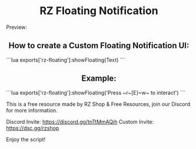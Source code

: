 <html>
<div align="center"> <h1>RZ Floating Notification</h1> </div>

Preview: 

<div align="center"> <h2>How to create a Custom Floating Notification UI:</h2> </div>
</html>
```lua
exports['rz-floating']:showFloating(Text)
```
<html>
<div align="center"> <h2>Example:</h2> </div>
</html>
```lua
exports['rz-floating']:showFloating('Press ~r~[E]~w~ to interact')
```

This is a free resource made by RZ Shop & Free Resources, join our Discord for more information.

Discord Invite: https://discord.gg/tnTtMmAQjh
Custom Invite: https://dsc.gg/rzshop

Enjoy the script!
